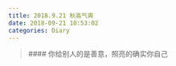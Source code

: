 ```yaml
---
title: 2018.9.21 秋高气爽
date: 2018-09-21 10:53:02
categories: Diary
---
```

<blockquote class="blockquote-center">
#### 你给别人的是善意，照亮的确实你自己
</blockquote>
